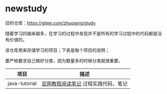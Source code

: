 # newstudy
旧的仓库：https://gitee.com/zhuqiang/study

随着学习的越来越多，在学习的过程中发现并不是所有的学习过程中的代码都是没有价值的。

该仓库用来存储学习的项目；下表是每个项目的说明；

要严格要求自己做好分类，因为数量多的时候分类就很重要。


| 项目 | 描述 |
|-------|------|
| java-tutorial | [官网教程阅读笔记](https://www.gitbook.com/book/zq99299/java-tutorial/details) 过程实践代码，笔记 | 